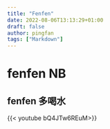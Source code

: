 ```yaml
---
title: "Fenfen"
date: 2022-08-06T13:13:29+01:00
draft: false
author: pingfan
tags: ["Markdown"]
---
```


# fenfen NB
## fenfen 多喝水

{{< youtube bQ4JTw6REuM>}}


